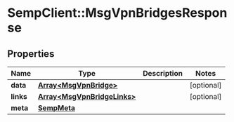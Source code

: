 # SempClient::MsgVpnBridgesResponse

## Properties
Name | Type | Description | Notes
------------ | ------------- | ------------- | -------------
**data** | [**Array&lt;MsgVpnBridge&gt;**](MsgVpnBridge.md) |  | [optional] 
**links** | [**Array&lt;MsgVpnBridgeLinks&gt;**](MsgVpnBridgeLinks.md) |  | [optional] 
**meta** | [**SempMeta**](SempMeta.md) |  | 


